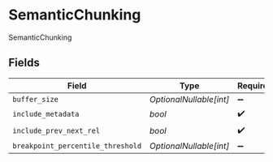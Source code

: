# SemanticChunking

SemanticChunking


## Fields

| Field                             | Type                              | Required                          | Description                       |
| --------------------------------- | --------------------------------- | --------------------------------- | --------------------------------- |
| `buffer_size`                     | *OptionalNullable[int]*           | :heavy_minus_sign:                | N/A                               |
| `include_metadata`                | *bool*                            | :heavy_check_mark:                | N/A                               |
| `include_prev_next_rel`           | *bool*                            | :heavy_check_mark:                | N/A                               |
| `breakpoint_percentile_threshold` | *OptionalNullable[int]*           | :heavy_minus_sign:                | N/A                               |
